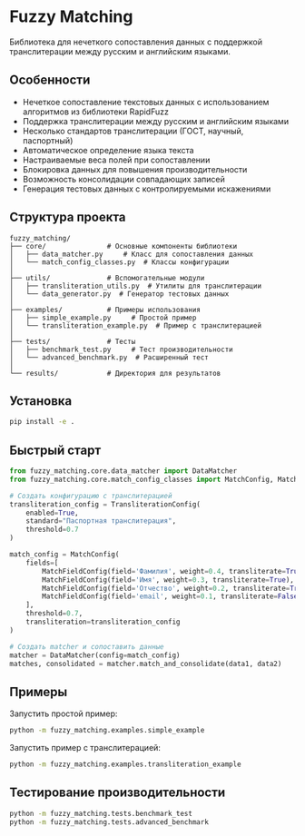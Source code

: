 # Fuzzy Matching

Библиотека для нечеткого сопоставления данных с поддержкой транслитерации между русским и английским языками.

## Особенности

- Нечеткое сопоставление текстовых данных с использованием алгоритмов из библиотеки RapidFuzz
- Поддержка транслитерации между русским и английским языками
- Несколько стандартов транслитерации (ГОСТ, научный, паспортный)
- Автоматическое определение языка текста
- Настраиваемые веса полей при сопоставлении
- Блокировка данных для повышения производительности
- Возможность консолидации совпадающих записей
- Генерация тестовых данных с контролируемыми искажениями

## Структура проекта

```
fuzzy_matching/
├── core/               # Основные компоненты библиотеки
│   ├── data_matcher.py     # Класс для сопоставления данных
│   └── match_config_classes.py  # Классы конфигурации
│
├── utils/              # Вспомогательные модули
│   ├── transliteration_utils.py  # Утилиты для транслитерации
│   └── data_generator.py  # Генератор тестовых данных
│
├── examples/           # Примеры использования
│   ├── simple_example.py     # Простой пример
│   └── transliteration_example.py  # Пример с транслитерацией
│
├── tests/              # Тесты
│   ├── benchmark_test.py     # Тест производительности
│   └── advanced_benchmark.py  # Расширенный тест
│
└── results/            # Директория для результатов
```

## Установка

```bash
pip install -e .
```

## Быстрый старт

```python
from fuzzy_matching.core.data_matcher import DataMatcher
from fuzzy_matching.core.match_config_classes import MatchConfig, MatchFieldConfig, TransliterationConfig

# Создать конфигурацию с транслитерацией
transliteration_config = TransliterationConfig(
    enabled=True,
    standard="Паспортная транслитерация",
    threshold=0.7
)

match_config = MatchConfig(
    fields=[
        MatchFieldConfig(field='Фамилия', weight=0.4, transliterate=True),
        MatchFieldConfig(field='Имя', weight=0.3, transliterate=True),
        MatchFieldConfig(field='Отчество', weight=0.2, transliterate=True),
        MatchFieldConfig(field='email', weight=0.1, transliterate=False)
    ],
    threshold=0.7,
    transliteration=transliteration_config
)

# Создать matcher и сопоставить данные
matcher = DataMatcher(config=match_config)
matches, consolidated = matcher.match_and_consolidate(data1, data2)
```

## Примеры

Запустить простой пример:

```bash
python -m fuzzy_matching.examples.simple_example
```

Запустить пример с транслитерацией:

```bash
python -m fuzzy_matching.examples.transliteration_example
```

## Тестирование производительности

```bash
python -m fuzzy_matching.tests.benchmark_test
python -m fuzzy_matching.tests.advanced_benchmark
``` 
